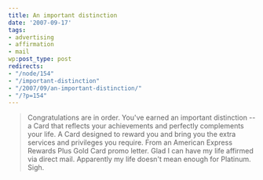 ```yaml
---
title: An important distinction
date: '2007-09-17'
tags:
- advertising
- affirmation
- mail
wp:post_type: post
redirects:
- "/node/154"
- "/important-distinction"
- "/2007/09/an-important-distinction/"
- "/?p=154"
---
```


> Congratulations are in order. You've earned an important distinction -- a Card that reflects your achievements and perfectly complements your life. A Card designed to reward you and bring you the extra services and privileges you require.
From an American Express Rewards Plus Gold Card promo letter. Glad I can have my life affirmed via direct mail. Apparently my life doesn't mean enough for Platinum. Sigh.
